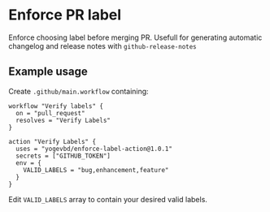 # Enforce PR label

Enforce choosing label before merging PR. Usefull for generating automatic changelog and release notes with `github-release-notes`

## Example usage
Create `.github/main.workflow` containing:

```
workflow "Verify labels" {
  on = "pull_request"
  resolves = "Verify Labels"
}

action "Verify Labels" {
  uses = "yogevbd/enforce-label-action@1.0.1"
  secrets = ["GITHUB_TOKEN"]
  env = {
    VALID_LABELS = "bug,enhancement,feature"
  }
}
```

Edit `VALID_LABELS` array to contain your desired valid labels.

